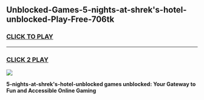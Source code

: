 
## Unblocked-Games-5-nights-at-shrek's-hotel-unblocked-Play-Free-706tk
<h3>
<a href="https://premium76.site?title=5-nights-at-shrek's-hotel-unblocked&ref=12A">CLICK TO PLAY</a></h3>
<hr>

<h3>
<a href="https://premium76.site?title=5-nights-at-shrek's-hotel-unblocked&ref=12A">CLICK 2 PLAY</a>
  
</h3>

<a href="https://premium76.site?title=5-nights-at-shrek's-hotel-unblocked&ref=12A"><img src="https://clearcache.store/games.png"></a>


**5-nights-at-shrek's-hotel-unblocked games unblocked: Your Gateway to Fun and Accessible Online Gaming**
